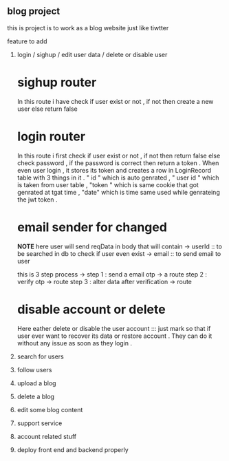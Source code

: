 ## blog project 
this is project is to work as a blog website just like tiwtter



feature to add 
1) login / sighup / edit user data / delete or disable user 

    # sighup router
    In this route i have check if user exist or not , if not then create a new user else return false 
    # login  router 
    In this route i first check if user exist or not  , if not then return false 
    else check password  , if the password is correct then return a token .
    When even user login , it stores its token and creates a row in LoginRecord table 
    with 3 things in it . " id " which is auto genrated , " user id "  which is taken from user table  , "token " which is same cookie that got genrated at tgat time  ,  "date" which is time same used while genrateing the jwt token .

    # email sender for changed 
    **NOTE** here user will send reqData in body that will contain 
        -> userId :: to be searched in db to check if user even exist 
        -> email :: to send email to user 
        
    this is 3 step process -> step 1 : send a email otp -> a route 
                            step 2 :  verify otp  -> route 
                            step 3  : alter data after verification -> route 


    # disable account or delete 
    Here eather delete or disable the user account ::: just mark so that if user ever want to recover its data or restore account . They can do it without any issue as soon as they login .  



3) search for users 
4) follow users 
5) upload a blog 
6) delete a blog 
7) edit some blog content 
8) support service 
9) account related stuff
10) deploy front end and backend properly


